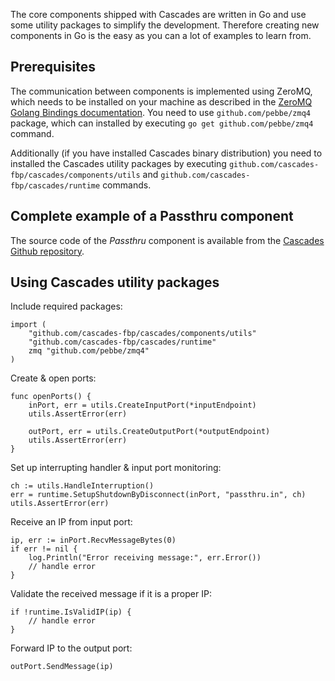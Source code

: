 The core components shipped with Cascades are written in Go and use some utility packages to simplify the development. Therefore creating new components in Go is the easy as you can a lot of examples to learn from.

## Prerequisites

The communication between components is implemented using ZeroMQ, which needs to be installed on your machine as described in the [ZeroMQ Golang Bindings documentation](http://zeromq.org/bindings:go). You need to use `github.com/pebbe/zmq4` package, which can installed by executing `go get github.com/pebbe/zmq4` command.

Additionally (if you have installed Cascades binary distribution) you need to installed the Cascades utility packages by executing `github.com/cascades-fbp/cascades/components/utils` and `github.com/cascades-fbp/cascades/runtime` commands.

## Complete example of a Passthru component

The source code of the _Passthru_ component is available from the [Cascades Github repository](https://github.com/cascades-fbp/cascades/tree/master/components/core/passthru).

## Using Cascades utility packages

Include required packages:

```
import (
	"github.com/cascades-fbp/cascades/components/utils"
	"github.com/cascades-fbp/cascades/runtime"
	zmq "github.com/pebbe/zmq4"
)
```

Create & open ports:

```
func openPorts() {
	inPort, err = utils.CreateInputPort(*inputEndpoint)
	utils.AssertError(err)

	outPort, err = utils.CreateOutputPort(*outputEndpoint)
	utils.AssertError(err)
}
```

Set up interrupting handler & input port monitoring:

```
ch := utils.HandleInterruption()
err = runtime.SetupShutdownByDisconnect(inPort, "passthru.in", ch)
utils.AssertError(err)
```

Receive an IP from input port:

```
ip, err := inPort.RecvMessageBytes(0)
if err != nil {
	log.Println("Error receiving message:", err.Error())
	// handle error
}
```

Validate the received message if it is a proper IP:

```
if !runtime.IsValidIP(ip) {
	// handle error
}
```

Forward IP to the output port:

```
outPort.SendMessage(ip)
```